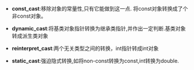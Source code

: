 * **const_cast<T>**:移除对象的常量性,只有它能做到这一点. 将const对象转换成了个非const对象。

* **dynamic_cast<T>**:将基类对象指针转换为继承类指针,并作出一定判断.基类对象转成派生类对象

* **reinterpret_cast<T>**:两个无关类型之间的转换，int指针转成int对象

* **static_cast<T>**:强迫隐式转换,如将non-const转换为const,int转换为double.
